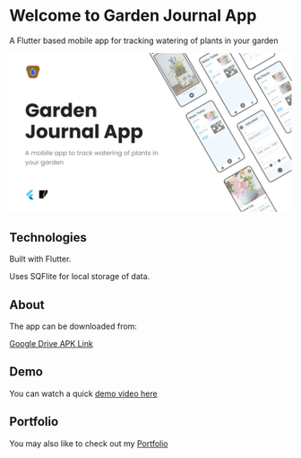 # Welcome to Garden Journal App

A Flutter based mobile app for tracking watering of plants in your garden

![Cover Image](/assets/images/GJ_BG.png)

## Technologies

Built with Flutter.

Uses SQFlite for local storage of data.

## About

The app can be downloaded from:

[Google Drive APK Link](https://drive.google.com/drive/u/0/folders/1yYDZ78-WmEkyI0ddRYSN7iv3jfDvMC-P)

## Demo

You can watch a quick [demo video here](https://www.youtube.com/watch?v=Iz1T-oVCJUw)

## Portfolio

You may also like to check out my [Portfolio](https://nitingautam.net/)